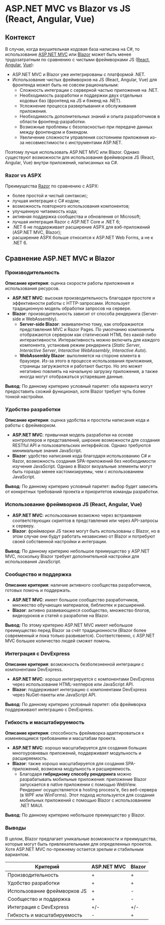 # ASP.NET MVC vs Blazor vs JS (React, Angular, Vue)

## Контекст

В случае, когда внушительная кодовая база написана на C#, то использование [ASP.NET MVC](https://en.wikipedia.org/wiki/ASP.NET_MVC) или [Blazor](https://en.wikipedia.org/wiki/Blazor) может быть менее трудозатратным по сравнению с чистыми фреймворками JS ([React](https://en.wikipedia.org/wiki/React_(JavaScript_library)), [Angular](https://en.wikipedia.org/wiki/AngularJS), [Vue](https://en.wikipedia.org/wiki/Vue.js)): 
- ASP.NET MVC и Blazor уже интегрированы с платформой .NET.
- Использование чистых фреймворков на JS (React, Angular, Vue) для фронтенда может быть не совсем рациональным:
    - Сложность интеграции с серверной частью приложения на .NET.
    - Необходимость разработки и поддержки двух отдельных кодовых баз (фронтенд на JS и бэкенд на .NET).
    - Усложнение процесса развертывания и обслуживания приложения.
    - Необходимость дополнительных знаний и опыта разработчиков в области фронтенд-разработки.
    - Возможные проблемы с безопасностью при передаче данных между фронтендом и бэкендом.
    - Увеличение сложности управления состоянием приложения из-за несовместимости с инструментами ASP.NET.

Поэтому лучше использовать ASP.NET MVC или Blazor.
Однако существуют возможности для использования фреймворков JS (React, Angular, Vue) внутри приложений, написанных на C#.

### Razor vs ASPX

Преимущества [Razor](https://en.wikipedia.org/wiki/ASP.NET_Razor) по сравнению с ASPX: 
- более простой и чистый синтаксис;
- лучшая интеграция с C# кодом;
- возможность повторного использования компонентов;
- улучшенную читаемость кода;
- активная поддержка сообщества и обновления от Microsoft;
- лучшая интеграция Razor с ASP.NET Core и .NET 6;
- .NET 6 не поддерживает расширение ASPX для вэб-приложений (ASP.NET MVC, Blazor);
- расширение ASPX больше относится к ASP.NET Web Forms, а не к .NET 6.

## Сравнение ASP.NET MVC и Blazor

### Производительность

**Описание критерия**: оценка скорости работы приложения и использования ресурсов.

- **ASP.NET MVC**: высокая производительность благодаря простоте и эффективности работы с HTTP-запросами. Использует традиционную модель обработки запросов на сервере.
- **Blazor**: производительность зависит от способа рендеринга (Server-side и WebAssembly). 
    - **Server-side Blazor**: эквивалентно тому, как отображаются представления MVC и Razor Pages. По умолчанию компоненты отображаются сервером как статический HTML без какой-либо интерактивности. Интерактивность можно включить для каждого компонента, установив режим рендеринга (*Static Server*, *Interactive Server*, *Interactive WebAssembly*, *Interactive Auto*).
    - **WebAssembly Blazor**: выполняется на стороне клиента в браузере. Из-за этого в процессе использования приложения, страницы загружаются и работают быстро. Но это может негативно повлиять на начальную загрузку приложения, а также иногда могут отображаться устаревшие данные.

**Вывод**: По данному критерию условный паритет: оба варианта могут предоставить схожий функционал, хотя Blazor требует чуть более тонкой настройки.

### Удобство разработки

**Описание критерия**: оценка удобства и простоты написания кода и работы с фреймворком.

- **ASP.NET MVC**: привычная модель разработки на основе контроллеров и представлений, широкие возможности для создания RESTful API и пользовательских интерфейсов. Однако требуются минимальные знания JavaScript.
- **Blazor**: удобство написания кода благодаря использованию C# и Razor, возможность создания SPA-приложений без необходимости изучения JavaScript. Однако в Blazor визуальные элементы могут быть гораздо менее кастомизируемы, чем с использованием JavaScript.

**Вывод**: По данному критерию условный паритет: выбор будет зависеть от конкретных требований проекта и приоритетов команды разработки.

### Использование фреймворков JS (React, Angular, Vue)

- **ASP.NET MVC**: использование возможно через встраивание соответствующих скриптов в представления или через API-запросы к серверу.
- **Blazor**: фреймворки JS также могут быть использованы с Blazor, но в этом случае они будут работать независимо от Blazor и потребуют своей собственной настройки и интеграции.

**Вывод**: По данному критерию небольшое преимущество у ASP.NET MVC, поскольку Blazor требует дополнительной настройки для использования JavaScript.

### Сообщество и поддержка

**Описание критерия**: наличие активного сообщества разработчиков, готовых помочь и поддержать.

- **ASP.NET MVC**: имеет большое сообщество разработчиков, множество обучающих материалов, библиотек и расширений.
- **Blazor**: активно развивающееся сообщество, множество блогов, видеоуроков и статей о разработке на Blazor.

**Вывод**: По этому критерию ASP.NET MVC имеет небольшое преимущество перед Blazor за счёт традиционности (Blazor более современный и пока только развивается). Соответственно, с ASP.NET MVC большее количество людей сможет помочь.

### Интеграция с DevExpress

**Описание критерия**: возможность безболезненной интеграции с компонентами DevExpress.

- **ASP.NET MVC**: хорошо интегрируется с компонентами DevExpress через использование HTML-хелперов или JavaScript API.
- **Blazor**: поддерживает интеграцию с компонентами DevExpress через NuGet-пакеты или JavaScript API.

**Вывод**: По данному критерию  условный паритет: оба фреймворка поддерживают интеграцию с DevExpress.

### Гибкость и масштабируемость

**Описание критерия**: способность фреймворка адаптироваться к изменяющимся требованиям и масштабам проекта.

- **ASP.NET MVC**: хорошо масштабируется для создания больших многоуровневых приложений, поддерживает модульность и расширяемость.
- **Blazor**: также хорошо масштабируется для создания SPA-приложений, возможна модульность и расширяемость.
    - Благодаря **гибридному способу рендеринга** можно разрабатывать мобильные приложения: приложение Blazor запускается в native приложении с помощью WebView. Рендеринг осуществляется в hosting process'е, без веб-сервера (в WPF или WinForms). Этот подход используется для создания мобильных приложений с помощью Blazor с использованием .NET MAUI.

**Вывод**: По данному критерию небольшое преимущество у Blazor.

### Выводы

В целом, Blazor предлагает уникальные возможности и преимущества, которые могут быть привлекательными для определенных проектов. Хотя ASP.NET MVC по-прежнему остается зрелым и стабильным вариантом.

| Критерий | ASP.NET MVC | Blazor |
| --- | --- | --- |
| Производительность | + | + |
| Удобство разработки | + | + |
| Использование фреймворков JS | + | - |
| Сообщество и поддержка | + | - |
| Интеграция с DevExpress | +/- | +/- |
| Гибкость и масштабируемость | - | + |

